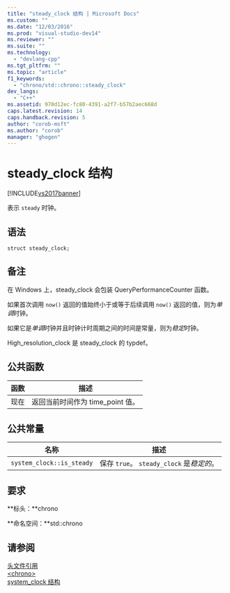 ```yaml
---
title: "steady_clock 结构 | Microsoft Docs"
ms.custom: ""
ms.date: "12/03/2016"
ms.prod: "visual-studio-dev14"
ms.reviewer: ""
ms.suite: ""
ms.technology: 
  - "devlang-cpp"
ms.tgt_pltfrm: ""
ms.topic: "article"
f1_keywords: 
  - "chrono/std::chrono::steady_clock"
dev_langs: 
  - "C++"
ms.assetid: 970d12ec-fc80-4391-a2f7-b57b2aec668d
caps.latest.revision: 14
caps.handback.revision: 5
author: "corob-msft"
ms.author: "corob"
manager: "ghogen"
---
```

# steady_clock 结构
[!INCLUDE[vs2017banner](../assembler/inline/includes/vs2017banner.md)]

表示 `steady` 时钟。  
  
## 语法  
  
```  
struct steady_clock;  
```  
  
## 备注  
 在 Windows 上，steady\_clock 会包装 QueryPerformanceCounter 函数。  
  
 如果首次调用 `now()` 返回的值始终小于或等于后续调用 `now()` 返回的值，则为*单调*时钟。  
  
 如果它是*单调*时钟并且时钟计时周期之间的时间是常量，则为*稳定*时钟。  
  
 High\_resolution\_clock 是 steady\_clock 的 typdef。  
  
## 公共函数  
  
|函数|描述|  
|--------|--------|  
|现在|返回当前时间作为 time\_point 值。|  
  
## 公共常量  
  
|名称|描述|  
|--------|--------|  
|`system_clock::is_steady`|保存 `true`。  `steady_clock` 是*稳定的*。|  
  
## 要求  
 **标头：**chrono  
  
 **命名空间：**std::chrono  
  
## 请参阅  
 [头文件引用](../standard-library/cpp-standard-library-header-files.md)   
 [\<chrono\>](../standard-library/chrono.md)   
 [system\_clock 结构](../standard-library/system-clock-structure.md)